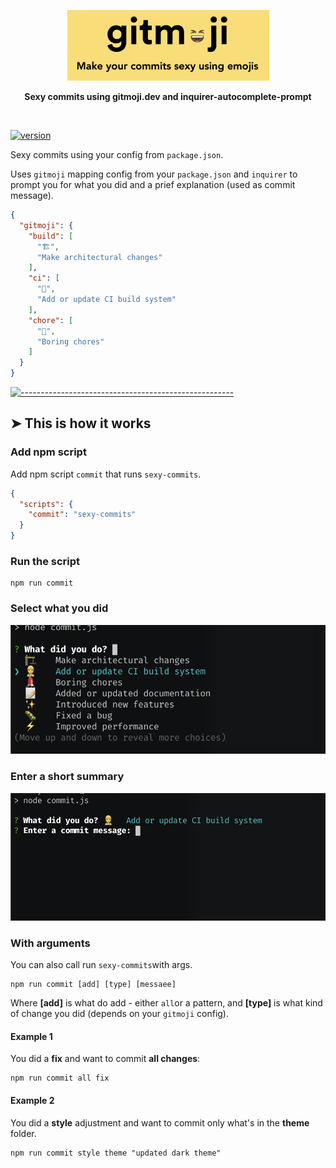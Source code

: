 <!-- ⚠️ This README has been generated from the file(s) "README" ⚠️--><p align="center">
  <img src="logo.png" alt="Logo" width="323" height="113" />
</p> <p align="center">
  <b>Sexy commits using gitmoji.dev and inquirer-autocomplete-prompt</b></br>
  <sub><sub>
</p>

<br />


[![version](https://img.shields.io/badge/version-0.3.0-green.svg)](https://semver.org)

Sexy commits using your config from `package.json`.

Uses `gitmoji` mapping config from your `package.json` and `inquirer` to prompt you for what you did and a prief explanation (used as commit message).

```json
{
  "gitmoji": {
    "build": [
      "🏗️",
      "Make architectural changes"
    ],
    "ci": [
      "👷",
      "Add or update CI build system"
    ],
    "chore": [
      "💄",
      "Boring chores"
    ]
  }
}
```


[![-----------------------------------------------------](https://raw.githubusercontent.com/andreasbm/readme/master/assets/lines/rainbow.png)](#this-is-how-it-works)

## ➤ This is how it works

### Add npm script

Add npm script `commit` that runs `sexy-commits`.

```json
{
  "scripts": {
    "commit": "sexy-commits"
  }
}
```


### Run the script

```shell
npm run commit
```



### Select what you did

![image-20210326144343892](assets/image-20210326144343892.png)

### Enter a short summary

![image-20210326144354677](assets/image-20210326144354677.png)

### With arguments

You can also call run `sexy-commits`with args.

```shelll
npm run commit [add] [type] [messaee]
```


Where **[add]** is what do add - either `all`or a pattern, and **[type]** is what kind of change you did (depends on your `gitmoji` config).

#### Example 1

You did a **fix** and want to commit **all changes**:

```shell
npm run commit all fix
```



#### Example 2

You did a **style** adjustment and want to commit only what's in the **theme** folder.

```shell
npm run commit style theme "updated dark theme"
```